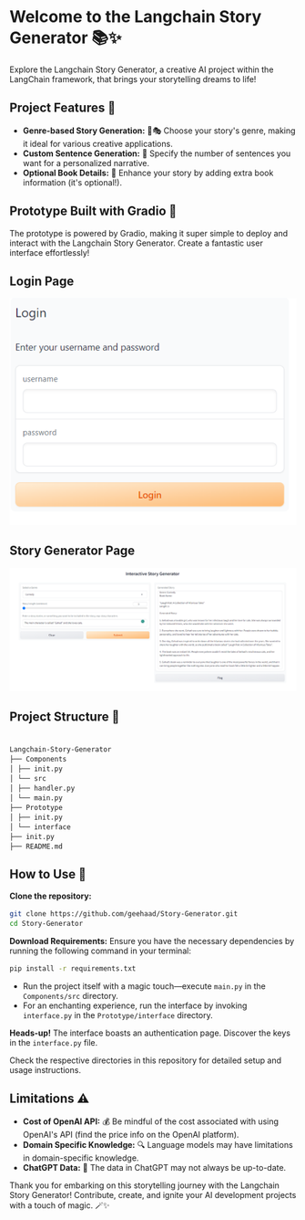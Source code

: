 # Welcome to the Langchain Story Generator 📚✨

Explore the Langchain Story Generator, a creative AI project within the LangChain framework, that brings your storytelling dreams to life!

## Project Features 🌟

- **Genre-based Story Generation:** 📖🎭 Choose your story's genre, making it ideal for various creative applications.
- **Custom Sentence Generation:** 📝 Specify the number of sentences you want for a personalized narrative.
- **Optional Book Details:** 📕 Enhance your story by adding extra book information (it's optional!).

## Prototype Built with Gradio 🚀

The prototype is powered by Gradio, making it super simple to deploy and interact with the Langchain Story Generator. Create a fantastic user interface effortlessly!
<br>
<h2>Login Page</h2>
<img src="login.PNG">
<h2>Story Generator Page</h2>
<img src="lang.png">

## Project Structure 📂
<code>
Langchain-Story-Generator
├── Components
│ ├── init.py
│ └── src
│ ├── handler.py
│ └── main.py
├── Prototype
│ ├── init.py
│ └── interface
├── init.py
├── README.md
</code>

## How to Use 🚀

**Clone the repository:**

```bash
git clone https://github.com/geehaad/Story-Generator.git
cd Story-Generator
```
**Download Requirements:** Ensure you have the necessary dependencies by running the following command in your terminal:
   ```bash
   pip install -r requirements.txt
  ```
- Run the project itself with a magic touch—execute `main.py` in the `Components/src` directory.
- For an enchanting experience, run the interface by invoking `interface.py` in the `Prototype/interface` directory.

**Heads-up!** The interface boasts an authentication page. Discover the keys in the `interface.py` file.

Check the respective directories in this repository for detailed setup and usage instructions.

## Limitations ⚠️

- **Cost of OpenAI API:** 💰 Be mindful of the cost associated with using OpenAI's API (find the price info on the OpenAI platform).
- **Domain Specific Knowledge:** 🔍 Language models may have limitations in domain-specific knowledge.
- **ChatGPT Data:** 📅 The data in ChatGPT may not always be up-to-date.


Thank you for embarking on this storytelling journey with the Langchain Story Generator! Contribute, create, and ignite your AI development projects with a touch of magic. 🪄✨

